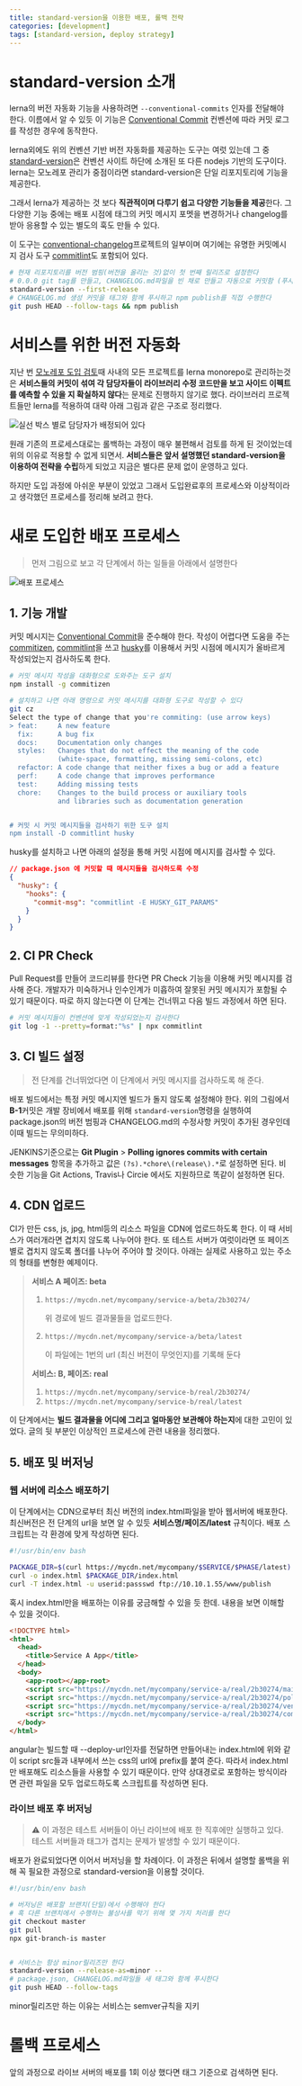 ```yaml
---
title: standard-version을 이용한 배포, 롤백 전략
categories: [development]
tags: [standard-version, deploy strategy]
---
```


# standard-version 소개

lerna의 버전 자동화 기능을 사용하려면 `--conventional-commits` 인자를 전달해야 한다. 이름에서 알 수 있듯 이 기능은 [Conventional Commit](https://www.conventionalcommits.org/ko/v1.0.0/) 컨벤션에 따라 커밋 로그를 작성한 경우에 동작한다.

lerna외에도 위의 컨벤션 기반 버전 자동화를 제공하는 도구는 여럿 있는데 그 중 [standard-version](https://github.com/conventional-changelog/standard-version)은 컨벤션 사이트 하단에 소개된 또 다른 nodejs 기반의 도구이다. lerna는 모노레포 관리가 중점이라면 standard-version은 단일 리포지토리에 기능을 제공한다.

그래서 lerna가 제공하는 것 보다 **직관적이며 다루기 쉽고 다양한 기능들을 제공**한다. 그 다양한 기능 중에는 배포 시점에 태그의 커밋 메시지 포멧을 변경하거나 changelog를 받아 응용할 수 있는 별도의 훅도 만들 수 있다.

이 도구는 [conventional-changelog](https://github.com/conventional-changelog)프로젝트의 일부이며 여기에는 유명한 커밋메시지 검사 도구 [commitlint](https://github.com/conventional-changelog/commitlint)도 포함되어 있다.

```bash
# 현재 리포지토리를 버전 범핑(버전을 올리는 것)없이 첫 번째 릴리즈로 설정한다
# 0.0.0 git tag를 만들고, CHANGELOG.md파일을 빈 채로 만들고 자동으로 커밋함 (푸시는 안함)
standard-version --first-release
# CHANGELOG.md 생성 커밋을 태그와 함께 푸시하고 npm publish를 직접 수행한다
git push HEAD --follow-tags && npm publish
```

# 서비스를 위한 버전 자동화

지난 번 [모노레포 도입 검토](/post/앱과-라이브러리-관리에-Monorepo)때 사내의 모든 프로젝트를 lerna monorepo로 관리하는것은 **서비스들의 커밋이 섞여 각 담당자들이 라이브러리 수정 코드만을 보고 사이드 이펙트를 예측할 수 있을 지 확실하지 않다**는 문제로 진행하지 않기로 했다. 라이브러리 프로젝트들만 lerna를 적용하여 대략 아래 그림과 같은 구조로 정리했다.

![실선 박스 별로 담당자가 배정되어 있다](./using-lerna.png)

원래 기존의 프로세스대로는 롤백하는 과정이 매우 불편해서 검토를 하게 된 것이었는데 위의 이유로 적용할 수 없게 되면서. **서비스들은 앞서 설명했던 standard-version을 이용하여 전략을 수립**하게 되었고 지금은 별다른 문제 없이 운영하고 있다.

하지만 도입 과정에 아쉬운 부분이 있었고 그래서 도입완료후의 프로세스와 이상적이라고 생각했던 프로세스를 정리해 보려고 한다.

# 새로 도입한 배포 프로세스

> 먼저 그림으로 보고 각 단계에서 하는 일들을 아래에서 설명한다

![배포 프로세스](./deploy-st.png)

## 1. 기능 개발

커밋 메시지는 [Conventional Commit](https://www.conventionalcommits.org/ko/v1.0.0/)을 준수해야 한다. 작성이 어렵다면 도움을 주는 [commitizen](https://github.com/commitizen/cz-cli), [commitlint](https://github.com/conventional-changelog/commitlint)을 쓰고 [husky](https://github.com/typicode/husky)를 이용해서 커밋 시점에 메시지가 올바르게 작성되었는지 검사하도록 한다.

```bash
# 커밋 메시지 작성을 대화형으로 도와주는 도구 설치
npm install -g commitizen

# 설치하고 나면 아래 명령으로 커밋 메시지를 대화형 도구로 작성할 수 있다
git cz
Select the type of change that you're commiting: (use arrow keys)
> feat:     A new feature
  fix:      A bug fix
  docs:     Documentation only changes
  styles:   Changes that do not effect the meaning of the code
            (white-space, formatting, missing semi-colons, etc)
  refactor: A code change that neither fixes a bug or add a feature
  perf:     A code change that improves performance
  test:     Adding missing tests
  chore:    Changes to the build process or auxiliary tools
            and libraries such as documentation generation


# 커밋 시 커밋 메시지들을 검사하기 위한 도구 설치
npm install -D commitlint husky

```

husky를 설치하고 나면 아래의 설정을 통해 커밋 시점에 메시지를 검사할 수 있다.

```json
// package.json 에 커밋할 때 메시지들을 검사하도록 수정
{
  "husky": {
    "hooks": {
      "commit-msg": "commitlint -E HUSKY_GIT_PARAMS"
    }
  }
}
```

## 2. CI PR Check

Pull Request를 만들어 코드리뷰를 한다면 PR Check 기능을 이용해 커밋 메시지를 검사해 준다. 개발자가 미숙하거나 인수인계가 미흡하여 잘못된 커밋 메시지가 포함될 수 있기 때문이다. 따로 하지 않는다면 이 단계는 건너뛰고 다음 빌드 과정에서 하면 된다.

```bash
# 커밋 메시지들이 컨벤션에 맞게 작성되었는지 검사한다
git log -1 --pretty=format:"%s" | npx commitlint
```

## 3. CI 빌드 설정

> 전 단계를 건너뛰었다면 이 단계에서 커밋 메시지를 검사하도록 해 준다.

배포 빌드에서는 특정 커밋 메시지엔 빌드가 돌지 않도록 설정해야 한다. 위의 그림에서 **B-1**커밋은 개발 장비에서 배포를 위해 `standard-version`명령을 실행하여 package.json의 버전 범핑과 CHANGELOG.md의 수정사항 커밋이 추가된 경우인데 이때 빌드는 무의미하다.

JENKINS기준으로는 **Git Plugin** > **Polling ignores commits with certain messages** 항목을 추가하고 값은 `(?s).*chore\(release\).*`로 설정하면 된다. 비슷한 기능을 Git Actions, Travis나 Circie 에서도 지원하므로 똑같이 설정하면 된다.

## 4. CDN 업로드

CI가 만든 css, js, jpg, html등의 리소스 파일을 CDN에 업로드하도록 한다. 이 때 서비스가 여러개라면 겹치지 않도록 나누어야 한다. 또 테스트 서버가 여럿이라면 또 페이즈별로 겹치지 않도록 폴더를 나누어 주어야 할 것이다. 아래는 실제로 사용하고 있는 주소의 형태를 변형한 예제이다.

> **서비스 A 페이즈: beta**
>
> 1. `https://mycdn.net/mycompany/service-a/beta/2b30274/`
>
>    위 경로에 빌드 결과물들을 업로드한다.
>
> 2. `https://mycdn.net/mycompany/service-a/beta/latest`
>
>    이 파일에는 1번의 url (최신 버전이 무엇인지)를 기록해 둔다
>
> **서비스: B, 페이즈: real**
>
> 1. `https://mycdn.net/mycompany/service-b/real/2b30274/`
> 2. `https://mycdn.net/mycompany/service-b/real/latest`

이 단계에서는 **빌드 결과물을 어디에 그리고 얼마동안 보관해야 하는지**에 대한 고민이 있었다. 글의 뒷 부분인 이상적인 프로세스에 관련 내용을 정리했다.

## 5. 배포 및 버저닝

### 웹 서버에 리소스 배포하기

이 단계에서는 CDN으로부터 최신 버전의 index.html파일을 받아 웹서버에 배포한다. 최신버전은 전 단계의 url을 보면 알 수 있듯 **서비스명/페이즈/latest** 규칙이다. 배포 스크립트는 각 환경에 맞게 작성하면 된다.

```bash
#!/usr/bin/env bash

PACKAGE_DIR=$(curl https://mycdn.net/mycompany/$SERVICE/$PHASE/latest)
curl -o index.html $PACKAGE_DIR/index.html
curl -T index.html -u userid:passswd ftp://10.10.1.55/www/publish
```

혹시 index.html만을 배포하는 이유를 궁금해할 수 있을 듯 한데. 내용을 보면 이해할 수 있을 것이다.

```html
<!DOCTYPE html>
<html>
  <head>
    <title>Service A App</title>
  </head>
  <body>
    <app-root></app-root>
    <script src="https://mycdn.net/mycompany/service-a/real/2b30274/main.js"></script>
    <script src="https://mycdn.net/mycompany/service-a/real/2b30274/polyfill.js"></script>
    <script src="https://mycdn.net/mycompany/service-a/real/2b30274/vendor.js"></script>
    <script src="https://mycdn.net/mycompany/service-a/real/2b30274/common.js"></script>
  </body>
</html>
```

angular는 빌드할 때 --deploy-url인자를 전달하면 만들어내는 index.html에 위와 같이 script src들과 내부에서 쓰는 css의 url에 prefix를 붙여 준다. 따라서 index.html만 배포해도 리소스들을 사용할 수 있기 때문이다. 만약 상대경로로 포함하는 방식이라면 관련 파일을 모두 업로드하도록 스크립트를 작성하면 된다.

### 라이브 배포 후 버저닝

> ⚠️ 이 과정은 테스트 서버들이 아닌 라이브에 배포 한 직후에만 실행하고 있다. 테스트 서버들과 태그가 겹치는 문제가 발생할 수 있기 때문이다.

배포가 완료되었다면 이어서 버저닝을 할 차례이다. 이 과정은 뒤에서 설명할 롤백을 위해 꼭 필요한 과정으로 standard-version을 이용할 것이다.

```bash
#!/usr/bin/env bash

# 버저닝은 배포할 브랜치(단일)에서 수행해야 한다
# 혹 다른 브랜치에서 수행하는 불상사를 막기 위해 몇 가지 처리를 한다
git checkout master
git pull
npx git-branch-is master


# 서비스는 항상 minor릴리즈만 한다
standard-version --release-as=minor --
# package.json, CHANGELOG.md파일들 새 태그와 함께 푸시한다
git push HEAD --follow-tags
```

minor릴리즈만 하는 이유는 서비스는 semver규칙을 지키

# 롤백 프로세스

앞의 과정으로 라이브 서버의 배포를 1회 이상 했다면 태그 기준으로 검색하면 된다.

